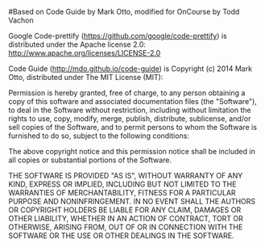 #Based on Code Guide by Mark Otto, modified for OnCourse by Todd Vachon

Google Code-prettify (https://github.com/google/code-prettify) is distributed under the Apache license 2.0: http://www.apache.org/licenses/LICENSE-2.0


Code Guide (http://mdo.github.io/code-guide) is Copyright (c) 2014 Mark Otto, distributed under The MIT License (MIT):

Permission is hereby granted, free of charge, to any person obtaining a copy
of this software and associated documentation files (the "Software"), to deal
in the Software without restriction, including without limitation the rights
to use, copy, modify, merge, publish, distribute, sublicense, and/or sell
copies of the Software, and to permit persons to whom the Software is
furnished to do so, subject to the following conditions:

The above copyright notice and this permission notice shall be included in all
copies or substantial portions of the Software.

THE SOFTWARE IS PROVIDED "AS IS", WITHOUT WARRANTY OF ANY KIND, EXPRESS OR
IMPLIED, INCLUDING BUT NOT LIMITED TO THE WARRANTIES OF MERCHANTABILITY,
FITNESS FOR A PARTICULAR PURPOSE AND NONINFRINGEMENT. IN NO EVENT SHALL THE
AUTHORS OR COPYRIGHT HOLDERS BE LIABLE FOR ANY CLAIM, DAMAGES OR OTHER
LIABILITY, WHETHER IN AN ACTION OF CONTRACT, TORT OR OTHERWISE, ARISING FROM,
OUT OF OR IN CONNECTION WITH THE SOFTWARE OR THE USE OR OTHER DEALINGS IN THE
SOFTWARE.
